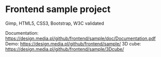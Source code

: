 # Frontend sample project
Gimp, HTML5, CSS3, Bootstrap, W3C validated

Documentation: https://design.media.pl/github/frontend/sample/doc/Documentation.pdf
Demo: https://design.media.pl/github/frontend/sample/
3D cube: https://design.media.pl/github/frontend/sample/3Dcube/
